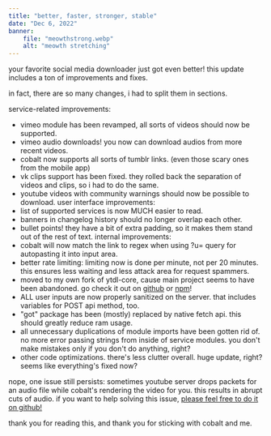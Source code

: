 ```yaml
---
title: "better, faster, stronger, stable"
date: "Dec 6, 2022"
banner:
    file: "meowthstrong.webp"
    alt: "meowth stretching"
---
```

your favorite social media downloader just got even better! this update includes a ton of improvements and fixes.

in fact, there are so many changes, i had to split them in sections.

service-related improvements:
- vimeo module has been revamped, all sorts of videos should now be supported.
- vimeo audio downloads! you now can download audios from more recent videos.
- cobalt now supports all sorts of tumblr links. (even those scary ones from the mobile app)
- vk clips support has been fixed. they rolled back the separation of videos and clips, so i had to do the same.
- youtube videos with community warnings should now be possible to download.
user interface improvements:
- list of supported services is now MUCH easier to read.
- banners in changelog history should no longer overlap each other.
- bullet points! they have a bit of extra padding, so it makes them stand out of the rest of text.
internal improvements:
- cobalt will now match the link to regex when using ?u= query for autopasting it into input area.
- better rate limiting: limiting now is done per minute, not per 20 minutes. this ensures less waiting and less attack area for request spammers.
- moved to my own fork of ytdl-core, cause main project seems to have been abandoned. go check it out on [github](https://github.com/wukko/better-ytdl-core) or [npm](https://www.npmjs.com/package/better-ytdl-core)!
- ALL user inputs are now properly sanitized on the server. that includes variables for POST api method, too.
- "got" package has been (mostly) replaced by native fetch api. this should greatly reduce ram usage.
- all unnecessary duplications of module imports have been gotten rid of. no more error passing strings from inside of service modules. you don't make mistakes only if you don't do anything, right?
- other code optimizations. there's less clutter overall.
huge update, right? seems like everything's fixed now?

nope, one issue still persists: sometimes youtube server drops packets for an audio file while cobalt's rendering the video for you. this results in abrupt cuts of audio. if you want to help solving this issue, [please feel free to do it on github!](https://github.com/imputnet/cobalt/issues/62)

thank you for reading this, and thank you for sticking with cobalt and me.